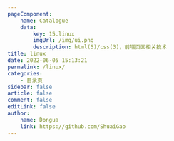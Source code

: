 ```yaml
---
pageComponent:
    name: Catalogue
    data:
        key: 15.linux
        imgUrl: /img/ui.png
        description: html(5)/css(3)，前端页面相关技术
title: linux
date: 2022-06-05 15:13:21
permalink: /linux/
categories:
    - 目录页
sidebar: false
article: false
comment: false
editLink: false
author:
    name: Dongua
    link: https://github.com/ShuaiGao
---
```

